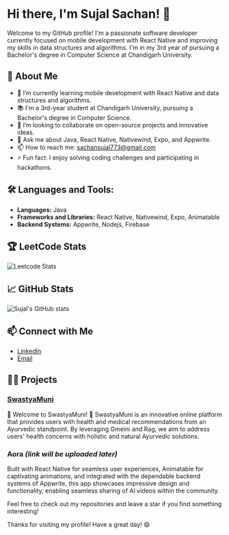 # Hi there, I'm Sujal Sachan! 👋

Welcome to my GitHub profile! I'm a passionate software developer currently focused on mobile development with React Native and improving my skills in data structures and algorithms. I'm in my 3rd year of pursuing a Bachelor's degree in Computer Science at Chandigarh University.

## 🚀 About Me

- 🌱 I’m currently learning mobile development with React Native and data structures and algorithms.
- 📚 I'm a 3rd-year student at Chandigarh University, pursuing a Bachelor's degree in Computer Science.
- 👯 I’m looking to collaborate on open-source projects and innovative ideas.
- 💬 Ask me about Java, React Native, Nativewind, Expo, and Appwrite.
- 📫 How to reach me: [sachansujal773@gmail.com](mailto:sachansujal773@gmail.com)
- ⚡ Fun fact: I enjoy solving coding challenges and participating in hackathons.

## 🛠️ Languages and Tools: 

- **Languages:** Java
- **Frameworks and Libraries:** React Native, Nativewind, Expo, Animatable
- **Backend Systems:** Appwrite, Nodejs, Firebase

## 🏆 LeetCode Stats

<!-- LEETCODE_STATS -->
![Leetcode Stats](https://leetcard.jacoblin.cool/dar00?ext=heatmap)

## 📈 GitHub Stats

![Sujal's GitHub stats](https://github-readme-stats.vercel.app/api?username=sujalsachan&show_icons=true&theme=radical)

## 📫 Connect with Me

- [LinkedIn](https://www.linkedin.com/in/sujal-sachan-872343249)
- [Email](mailto:sachansujal773@gmail.com)

## 👨‍💻 Projects

### [**SwastyaMuni**](https://github.com/sujalsachan/Swastyamuni/tree/main)
🌿 Welcome to SwastyaMuni! 🌟 SwastyaMuni is an innovative online platform that provides users with health and medical recommendations from an Ayurvedic standpoint. By leveraging Gmeini and Rag, we aim to address users' health concerns with holistic and natural Ayurvedic solutions.

### **Aora** *(link will be uploaded later)*
Built with React Native for seamless user experiences, Animatable for captivating animations, and integrated with the dependable backend systems of Appwrite, this app showcases impressive design and functionality, enabling seamless sharing of AI videos within the community.

Feel free to check out my repositories and leave a star if you find something interesting!

Thanks for visiting my profile! Have a great day! 😄
